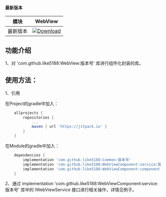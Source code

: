 #### 最新版本

模块|WebView
---|---
最新版本|[![Download](https://jitpack.io/v/like5188/WebView.svg)](https://jitpack.io/#like5188/WebView)

## 功能介绍

1、对 'com.github.like5188:WebView:版本号' 库进行组件化封装的库。

## 使用方法：

1、引用

在Project的gradle中加入：
```groovy
    allprojects {
        repositories {
            ...
            maven { url 'https://jitpack.io' }
        }
    }
```
在Module的gradle中加入：
```groovy
    dependencies {
        implementation 'com.github.like5188:Common:版本号'
        implementation 'com.github.like5188:WebViewComponent:service:版本号'
        implementation 'com.github.like5188:WebViewComponent:component:版本号'
    }
```

2、通过 implementation 'com.github.like5188:WebViewComponent:service:版本号' 库中的 IWebViewService 接口进行相关操作，详情见例子。
